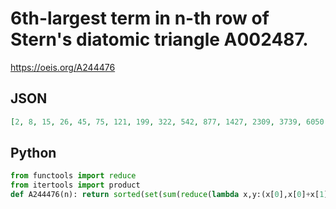 # 6th\-largest term in n\-th row of Stern's diatomic triangle A002487\.
https://oeis.org/A244476
## JSON
```JSON
[2, 8, 15, 26, 45, 75, 121, 199, 322, 542, 877, 1427, 2309, 3739, 6050, 9790, 15841, 25632, 41473, 67105, 108578, 175683, 284261, 459944, 744205, 1204149, 1948354, 3152503, 5100857, 8253360]
```
## Python
```Python
from functools import reduce
from itertools import product
def A244476(n): return sorted(set(sum(reduce(lambda x,y:(x[0],x[0]+x[1]) if y else (x[0]+x[1],x[1]),k,(1,0))) for k in product((False,True),repeat=n)),reverse=True)[5] # _Chai Wah Wu_, Jun 19 2022
```
